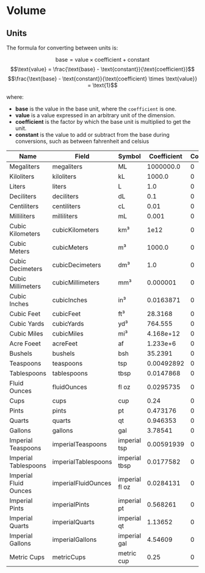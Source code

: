 # Volume

## Units

The formula for converting between units is:

$$\text{base} = \text{value} \times \text{coefficient} + \text{constant}$$
$$\text{value} = \frac{\text{base} - \text{constant}}{\text{coefficient}}$$
$$\frac{\text{base} - \text{constant}}{\text{coefficient} \times \text{value}} = \text{1}$$

where:

- **base** is the value in the base unit, where the
  `coefficient` is one.
- **value** is a value expressed in an arbitrary unit of
  the dimension.
- **coefficient** is the factor by which the base unit is
  multiplied to get the unit.
- **constant** is the value to add or subtract from the base
  during conversions, such as between fahrenheit and celsius

| Name                  | Field               | Symbol         | Coefficient | Constant |
| --------------------- | ------------------- | -------------- | ----------- | -------- |
| Megaliters            | megaliters          | ML             | 1000000.0   | 0        |
| Kiloliters            | kiloliters          | kL             | 1000.0      | 0        |
| Liters                | liters              | L              | 1.0         | 0        |
| Deciliters            | deciliters          | dL             | 0.1         | 0        |
| Centiliters           | centiliters         | cL             | 0.01        | 0        |
| Milliliters           | milliliters         | mL             | 0.001       | 0        |
| Cubic Kilometers      | cubicKilometers     | km³            | 1e12        | 0        |
| Cubic Meters          | cubicMeters         | m³             | 1000.0      | 0        |
| Cubic Decimeters      | cubicDecimeters     | dm³            | 1.0         | 0        |
| Cubic Millimeters     | cubicMillimeters    | mm³            | 0.000001    | 0        |
| Cubic Inches          | cubicInches         | in³            | 0.0163871   | 0        |
| Cubic Feet            | cubicFeet           | ft³            | 28.3168     | 0        |
| Cubic Yards           | cubicYards          | yd³            | 764.555     | 0        |
| Cubic Miles           | cubicMiles          | mi³            | 4.168e+12   | 0        |
| Acre Foeet            | acreFeet            | af             | 1.233e+6    | 0        |
| Bushels               | bushels             | bsh            | 35.2391     | 0        |
| Teaspoons             | teaspoons           | tsp            | 0.00492892  | 0        |
| Tablespoons           | tablespoons         | tbsp           | 0.0147868   | 0        |
| Fluid Ounces          | fluidOunces         | fl oz          | 0.0295735   | 0        |
| Cups                  | cups                | cup            | 0.24        | 0        |
| Pints                 | pints               | pt             | 0.473176    | 0        |
| Quarts                | quarts              | qt             | 0.946353    | 0        |
| Gallons               | gallons             | gal            | 3.78541     | 0        |
| Imperial Teaspoons    | imperialTeaspoons   | imperial tsp   | 0.00591939  | 0        |
| Imperial Tablespoons  | imperialTablespoons | imperial tbsp  | 0.0177582   | 0        |
| Imperial Fluid Ounces | imperialFluidOunces | imperial fl oz | 0.0284131   | 0        |
| Imperial Pints        | imperialPints       | imperial pt    | 0.568261    | 0        |
| Imperial Quarts       | imperialQuarts      | imperial qt    | 1.13652     | 0        |
| Imperial Gallons      | imperialGallons     | imperial gal   | 4.54609     | 0        |
| Metric Cups           | metricCups          | metric cup     | 0.25        | 0        |
